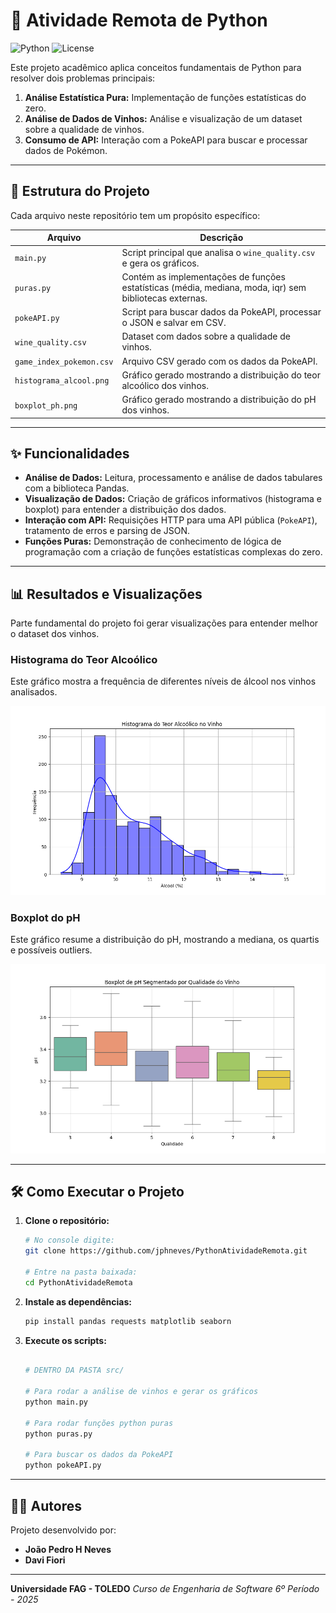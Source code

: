 # 🚀 Atividade Remota de Python

![Python](https://img.shields.io/badge/python-3.10+-blue.svg)
![License](https://img.shields.io/badge/license-MIT-green.svg)

Este projeto acadêmico aplica conceitos fundamentais de Python para resolver dois problemas principais:
1.  **Análise Estatística Pura:** Implementação de funções estatísticas do zero.
2.  **Análise de Dados de Vinhos:** Análise e visualização de um dataset sobre a qualidade de vinhos.
3.  **Consumo de API:** Interação com a PokeAPI para buscar e processar dados de Pokémon.

---

## 📂 Estrutura do Projeto

Cada arquivo neste repositório tem um propósito específico:

| Arquivo                  | Descrição                                                                              |
| ------------------------ | -------------------------------------------------------------------------------------- |
| `main.py`                | Script principal que analisa o `wine_quality.csv` e gera os gráficos.                  |
| `puras.py`               | Contém as implementações de funções estatísticas (média, mediana, moda, iqr) sem bibliotecas externas. |
| `pokeAPI.py`             | Script para buscar dados da PokeAPI, processar o JSON e salvar em CSV.                 |
| `wine_quality.csv`       | Dataset com dados sobre a qualidade de vinhos.                                         |
| `game_index_pokemon.csv` | Arquivo CSV gerado com os dados da PokeAPI.                                            |
| `histograma_alcool.png`  | Gráfico gerado mostrando a distribuição do teor alcoólico dos vinhos.                    |
| `boxplot_ph.png`         | Gráfico gerado mostrando a distribuição do pH dos vinhos.                              |

---

## ✨ Funcionalidades

-   **Análise de Dados:** Leitura, processamento e análise de dados tabulares com a biblioteca Pandas.
-   **Visualização de Dados:** Criação de gráficos informativos (histograma e boxplot) para entender a distribuição dos dados.
-   **Interação com API:** Requisições HTTP para uma API pública (`PokeAPI`), tratamento de erros e parsing de JSON.
-   **Funções Puras:** Demonstração de conhecimento de lógica de programação com a criação de funções estatísticas complexas do zero.

---

## 📊 Resultados e Visualizações

Parte fundamental do projeto foi gerar visualizações para entender melhor o dataset dos vinhos.

### Histograma do Teor Alcoólico
Este gráfico mostra a frequência de diferentes níveis de álcool nos vinhos analisados.

![Histograma do Teor Alcoólico](https://github.com/jphneves/PythonAtividadeRemota/blob/main/imgs/histograma_alcool.png)

### Boxplot do pH
Este gráfico resume a distribuição do pH, mostrando a mediana, os quartis e possíveis outliers.

![Boxplot do pH](https://github.com/jphneves/PythonAtividadeRemota/blob/main/imgs/boxplot_ph.png)

---

## 🛠️ Como Executar o Projeto

1.  **Clone o repositório:**
    ```bash
    # No console digite:
    git clone https://github.com/jphneves/PythonAtividadeRemota.git

    # Entre na pasta baixada:
    cd PythonAtividadeRemota
    ```

2.  **Instale as dependências:**
    ```bash
    pip install pandas requests matplotlib seaborn
    ```

3.  **Execute os scripts:**
    ```bash

    # DENTRO DA PASTA src/
    
    # Para rodar a análise de vinhos e gerar os gráficos
    python main.py

    # Para rodar funções python puras
    python puras.py

    # Para buscar os dados da PokeAPI
    python pokeAPI.py
    ```

---

## 👨‍💻 Autores

Projeto desenvolvido por:

* **João Pedro H Neves**
* **Davi Fiori**

---

**Universidade FAG - TOLEDO** *Curso de Engenharia de Software* *6º Período - 2025*
